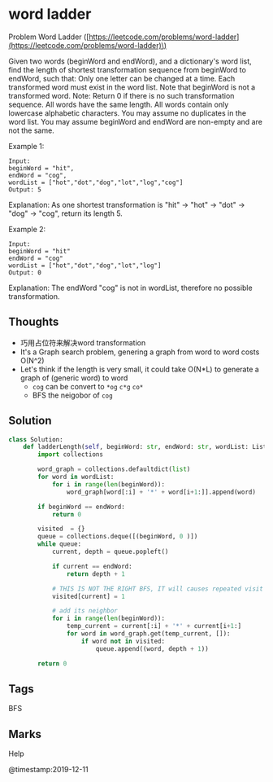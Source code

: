 # word ladder

Problem Word Ladder \([https://leetcode.com/problems/word-ladder](https://leetcode.com/problems/word-ladder)\)

Given two words \(beginWord and endWord\), and a dictionary's word list, find the length of shortest transformation sequence from beginWord to endWord, such that: Only one letter can be changed at a time. Each transformed word must exist in the word list. Note that beginWord is not a transformed word. Note: Return 0 if there is no such transformation sequence. All words have the same length. All words contain only lowercase alphabetic characters. You may assume no duplicates in the word list. You may assume beginWord and endWord are non-empty and are not the same.

Example 1:

```text
Input:
beginWord = "hit",
endWord = "cog",
wordList = ["hot","dot","dog","lot","log","cog"]
Output: 5
```

Explanation: As one shortest transformation is "hit" -&gt; "hot" -&gt; "dot" -&gt; "dog" -&gt; "cog", return its length 5.

Example 2:

```text
Input:
beginWord = "hit"
endWord = "cog"
wordList = ["hot","dot","dog","lot","log"]
Output: 0
```

Explanation: The endWord "cog" is not in wordList, therefore no possible transformation.

## Thoughts
* 巧用占位符来解决word transformation 
* It's a Graph search problem, genering a graph from word to word costs O\(N^2\)
* Let's think if the length is very small, it could take O\(N\*L\) to generate a graph of \(generic word\) to word 
  * `cog` can be convert to `*og` `c*g` `co*`
  * BFS the neigobor of `cog`

## Solution

```python
class Solution:    
    def ladderLength(self, beginWord: str, endWord: str, wordList: List[str]) -> int:
        import collections

        word_graph = collections.defaultdict(list)
        for word in wordList:
            for i in range(len(beginWord)):
                word_graph[word[:i] + '*' + word[i+1:]].append(word)

        if beginWord == endWord:
            return 0

        visited  = {}
        queue = collections.deque([(beginWord, 0 )])
        while queue:
            current, depth = queue.popleft()

            if current == endWord:
                return depth + 1

            # THIS IS NOT THE RIGHT BFS, IT will causes repeated visit
            visited[current] = 1

            # add its neighbor
            for i in range(len(beginWord)):
                temp_current = current[:i] + '*' + current[i+1:]
                for word in word_graph.get(temp_current, []):
                    if word not in visited:
                        queue.append((word, depth + 1))

        return 0
```

## Tags

BFS

## Marks

Help

@timestamp:2019-12-11
